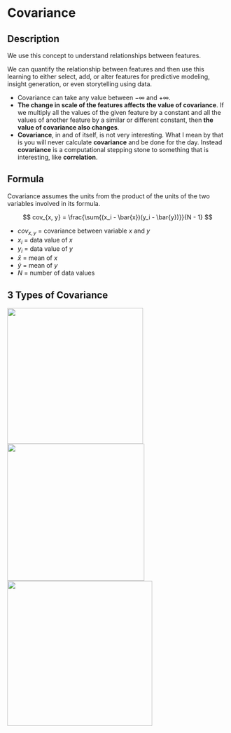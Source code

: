 # Covariance

## Description

We use this concept to understand relationships between features.

We can quantify the relationship between features and then use this learning to either select, add, or alter features for predictive modeling, insight generation, or even storytelling using data.

- Covariance can take any value between $-\infty$ and $+\infty$.
- **The change in scale of the features affects the value of covariance**. If we multiply all the values of the given feature by a constant and all the values of another feature by a similar or different constant, then **the value of covariance also changes**.
- **Covariance**, in and of itself, is not very interesting. What I mean by that is you will never calculate **covariance** and be done for the day. Instead **covariance** is a computational stepping stone to something that is interesting, like **correlation**.

## Formula

Covariance assumes the units from the product of the units of the two variables involved in its formula.

$$
cov_{x, y} = \frac{\sum{(x_i - \bar{x})(y_i - \bar{y})}}{N - 1}
$$

- $cov_{x,y}$ = covariance between variable $x$ and $y$
- $x_i$ = data value of $x$
- $y_i$ = data value of $y$
- $\bar{x}$ = mean of $x$
- $\bar{y}$ = mean of $y$
- $N$ = number of data values

## 3 Types of Covariance

<img src="image4.jpg" style="width:3.22517in" />

<img src="image1.jpg" style="width:3.26181in" />

<img src="image3.jpg" style="width:3.45235in" />
